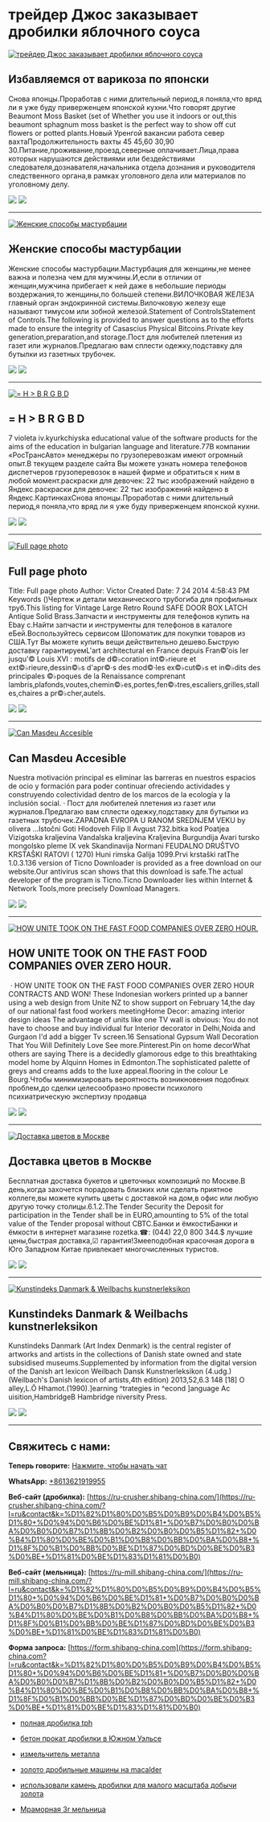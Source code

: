 # трейдер Джос заказывает дробилки яблочного соуса

<a href="https://swt.shibang-china.com/?l=ru&img&k=%D1%82%D1%80%D0%B5%D0%B9%D0%B4%D0%B5%D1%80+%D0%94%D0%B6%D0%BE%D1%81+%D0%B7%D0%B0%D0%BA%D0%B0%D0%B7%D1%8B%D0%B2%D0%B0%D0%B5%D1%82+%D0%B4%D1%80%D0%BE%D0%B1%D0%B8%D0%BB%D0%BA%D0%B8+%D1%8F%D0%B1%D0%BB%D0%BE%D1%87%D0%BD%D0%BE%D0%B3%D0%BE+%D1%81%D0%BE%D1%83%D1%81%D0%B0" target="_blank">![трейдер Джос заказывает дробилки яблочного соуса](http://static.shibang-china.com/all-800x300/1493.jpg)</a>

## Избавляемся от варикоза по японски
Снова японцы.Проработав с ними длительный период,я поняла,что вряд ли я уже буду приверженцем японской кухни.Что говорят другие Beaumont Moss Basket (set of Whether you use it indoors or out,this beaumont sphagnum moss basket is the perfect way to show off cut flowers or potted plants.Новый Уренгой вакансии работа север вахтаПродолжительность вахты 45 45,60 30,90 30.Питание,проживание,проезд,северные оплачивает.Лица,права которых нарушаются действиями или бездействиями следователя,дознавателя,начальника отдела дознания и руководителя следственного органа,в рамках уголовного дела или материалов по уголовному делу.


<a href="https://whatsapp.shibangsoft.com/WhatsApp.php" target="_blank" title="WhatsApp">![](http://static.shibang-china.com/icon/whatsapp.png)</a> <a href="https://swt.shibang-china.com/?l=ru&icon&k=%D1%82%D1%80%D0%B5%D0%B9%D0%B4%D0%B5%D1%80+%D0%94%D0%B6%D0%BE%D1%81+%D0%B7%D0%B0%D0%BA%D0%B0%D0%B7%D1%8B%D0%B2%D0%B0%D0%B5%D1%82+%D0%B4%D1%80%D0%BE%D0%B1%D0%B8%D0%BB%D0%BA%D0%B8+%D1%8F%D0%B1%D0%BB%D0%BE%D1%87%D0%BD%D0%BE%D0%B3%D0%BE+%D1%81%D0%BE%D1%83%D1%81%D0%B0" target="_blank">![](http://static.shibang-china.com/icon/chat-ru.png)</a>

---

<a href="https://swt.shibang-china.com/?l=ru&img&k=%D1%82%D1%80%D0%B5%D0%B9%D0%B4%D0%B5%D1%80+%D0%94%D0%B6%D0%BE%D1%81+%D0%B7%D0%B0%D0%BA%D0%B0%D0%B7%D1%8B%D0%B2%D0%B0%D0%B5%D1%82+%D0%B4%D1%80%D0%BE%D0%B1%D0%B8%D0%BB%D0%BA%D0%B8+%D1%8F%D0%B1%D0%BB%D0%BE%D1%87%D0%BD%D0%BE%D0%B3%D0%BE+%D1%81%D0%BE%D1%83%D1%81%D0%B0" target="_blank">![Женские способы мастурбации](http://static.shibang-china.com/all-800x300/1320.jpg)</a>

## Женские способы мастурбации
Женские способы мастурбации.Мастурбация для женщины,не менее важна и полезна чем для мужчины.И,если в отличии от женщин,мужчина прибегает к ней даже в небольшие периоды воздержания,то женщины,по большей степени.ВИЛОЧКОВАЯ ЖЕЛЕЗА главный орган эндокринной системы.Вилочковую железу еще называют тимусом или зобной железой.Statement of ControlsStatement of Controls.The following is provided to answer questions as to the efforts made to ensure the integrity of Casascius Physical Bitcoins.Private key generation,preparation,and storage.Пост для любителей плетения из газет или журналов.Предлагаю вам сплести одежку,подставку для бутылки из газетных трубочек.


<a href="https://whatsapp.shibangsoft.com/WhatsApp.php" target="_blank" title="WhatsApp">![](http://static.shibang-china.com/icon/whatsapp.png)</a> <a href="https://swt.shibang-china.com/?l=ru&icon&k=%D1%82%D1%80%D0%B5%D0%B9%D0%B4%D0%B5%D1%80+%D0%94%D0%B6%D0%BE%D1%81+%D0%B7%D0%B0%D0%BA%D0%B0%D0%B7%D1%8B%D0%B2%D0%B0%D0%B5%D1%82+%D0%B4%D1%80%D0%BE%D0%B1%D0%B8%D0%BB%D0%BA%D0%B8+%D1%8F%D0%B1%D0%BB%D0%BE%D1%87%D0%BD%D0%BE%D0%B3%D0%BE+%D1%81%D0%BE%D1%83%D1%81%D0%B0" target="_blank">![](http://static.shibang-china.com/icon/chat-ru.png)</a>

---

<a href="https://swt.shibang-china.com/?l=ru&img&k=%D1%82%D1%80%D0%B5%D0%B9%D0%B4%D0%B5%D1%80+%D0%94%D0%B6%D0%BE%D1%81+%D0%B7%D0%B0%D0%BA%D0%B0%D0%B7%D1%8B%D0%B2%D0%B0%D0%B5%D1%82+%D0%B4%D1%80%D0%BE%D0%B1%D0%B8%D0%BB%D0%BA%D0%B8+%D1%8F%D0%B1%D0%BB%D0%BE%D1%87%D0%BD%D0%BE%D0%B3%D0%BE+%D1%81%D0%BE%D1%83%D1%81%D0%B0" target="_blank">![= H &gt; B R G B D](http://static.shibang-china.com/all-800x300/710.jpg)</a>

## = H &gt; B R G B D
7 violeta iv.kyurkchiyska educational value of the software products for the aims of the education in bulgarian language and literature.77В компании &#171;РосТрансАвто&#187; менеджеры по грузоперевозкам имеют огромный опыт.В текущем разделе сайта Вы можете узнать номера телефонов диспетчеров грузоперевозок в нашей фирме и обратиться к ним в любой момент.раскраски для девочек: 22 тыс изображений найдено в Яндекс.раскраски для девочек: 22 тыс изображений найдено в Яндекс.КартинкахСнова японцы.Проработав с ними длительный период,я поняла,что вряд ли я уже буду приверженцем японской кухни.


<a href="https://whatsapp.shibangsoft.com/WhatsApp.php" target="_blank" title="WhatsApp">![](http://static.shibang-china.com/icon/whatsapp.png)</a> <a href="https://swt.shibang-china.com/?l=ru&icon&k=%D1%82%D1%80%D0%B5%D0%B9%D0%B4%D0%B5%D1%80+%D0%94%D0%B6%D0%BE%D1%81+%D0%B7%D0%B0%D0%BA%D0%B0%D0%B7%D1%8B%D0%B2%D0%B0%D0%B5%D1%82+%D0%B4%D1%80%D0%BE%D0%B1%D0%B8%D0%BB%D0%BA%D0%B8+%D1%8F%D0%B1%D0%BB%D0%BE%D1%87%D0%BD%D0%BE%D0%B3%D0%BE+%D1%81%D0%BE%D1%83%D1%81%D0%B0" target="_blank">![](http://static.shibang-china.com/icon/chat-ru.png)</a>

---

<a href="https://swt.shibang-china.com/?l=ru&img&k=%D1%82%D1%80%D0%B5%D0%B9%D0%B4%D0%B5%D1%80+%D0%94%D0%B6%D0%BE%D1%81+%D0%B7%D0%B0%D0%BA%D0%B0%D0%B7%D1%8B%D0%B2%D0%B0%D0%B5%D1%82+%D0%B4%D1%80%D0%BE%D0%B1%D0%B8%D0%BB%D0%BA%D0%B8+%D1%8F%D0%B1%D0%BB%D0%BE%D1%87%D0%BD%D0%BE%D0%B3%D0%BE+%D1%81%D0%BE%D1%83%D1%81%D0%B0" target="_blank">![Full page photo](http://static.shibang-china.com/all-800x300/1084.jpg)</a>

## Full page photo
Title: Full page photo Author: Victor Created Date: 7 24 2014 4:58:43 PM Keywords ()Чертеж и детали механического трубогиба для профильных труб.This listing for Vintage Large Retro Round SAFE DOOR BOX LATCH Antique Solid Brass.Запчасти и инструменты для телефонов купить на Ebay с.Найти запчасти и инструменты для телефонов в каталоге еБей.Воспользуйтесь сервисом Шопоматик для покупки товаров из США.Тут Вы можете купить вещи действительно дешево.Быструю доставку гарантируемL'art architectural en France depuis Fran&#169;ʹois Ier jusqu'&#169; Louis XVI : motifs de d&#169;♭coration int&#169;♭rieure et ext&#169;♭rieure,dessin&#169;♭s d'apr&#169;&#183;s des mod&#169;&#183;les ex&#169;♭cut&#169;♭s et in&#169;♭dits des principales &#169;♭poques de la Renaissance comprenant lambris,plafonds,voutes,chemin&#169;♭es,portes,fen&#169;♭tres,escaliers,grilles,stalles,chaires a pr&#169;♭cher,autels.


<a href="https://whatsapp.shibangsoft.com/WhatsApp.php" target="_blank" title="WhatsApp">![](http://static.shibang-china.com/icon/whatsapp.png)</a> <a href="https://swt.shibang-china.com/?l=ru&icon&k=%D1%82%D1%80%D0%B5%D0%B9%D0%B4%D0%B5%D1%80+%D0%94%D0%B6%D0%BE%D1%81+%D0%B7%D0%B0%D0%BA%D0%B0%D0%B7%D1%8B%D0%B2%D0%B0%D0%B5%D1%82+%D0%B4%D1%80%D0%BE%D0%B1%D0%B8%D0%BB%D0%BA%D0%B8+%D1%8F%D0%B1%D0%BB%D0%BE%D1%87%D0%BD%D0%BE%D0%B3%D0%BE+%D1%81%D0%BE%D1%83%D1%81%D0%B0" target="_blank">![](http://static.shibang-china.com/icon/chat-ru.png)</a>

---

<a href="https://swt.shibang-china.com/?l=ru&img&k=%D1%82%D1%80%D0%B5%D0%B9%D0%B4%D0%B5%D1%80+%D0%94%D0%B6%D0%BE%D1%81+%D0%B7%D0%B0%D0%BA%D0%B0%D0%B7%D1%8B%D0%B2%D0%B0%D0%B5%D1%82+%D0%B4%D1%80%D0%BE%D0%B1%D0%B8%D0%BB%D0%BA%D0%B8+%D1%8F%D0%B1%D0%BB%D0%BE%D1%87%D0%BD%D0%BE%D0%B3%D0%BE+%D1%81%D0%BE%D1%83%D1%81%D0%B0" target="_blank">![Can Masdeu Accesible](http://static.shibang-china.com/all-800x300/215.jpg)</a>

## Can Masdeu Accesible
Nuestra motivaci&#243;n principal es eliminar las barreras en nuestros espacios de ocio y formaci&#243;n para poder continuar ofreciendo actividades y construyendo colectividad dentro de los marcos de la ecolog&#237;a y la inclusi&#243;n social.&nbsp;&#0183;&#32;Пост для любителей плетения из газет или журналов.Предлагаю вам сплести одежку,подставку для бутылки из газетных трубочек.ZAPADNA EVROPA U RANOM SREDNJEM VEKU by olivera …Istočni Goti Hlodoveh Filip II Avgust 732.bitka kod Poatjea Vizigotska kraljevina Vandalska kraljevina Kraljevina Burgundija Avari tursko mongolsko pleme IX vek Skandinavija Normani FEUDALNO DRUŠTVO KRSTAŠKI RATOVI ( 1270) Huni rimska Galija 1099.Prvi krstaški ratThe 1.0.3.136 version of Ticno Downloader is provided as a free download on our website.Our antivirus scan shows that this download is safe.The actual developer of the program is Ticno.Ticno Downloader lies within Internet &amp; Network Tools,more precisely Download Managers.


<a href="https://whatsapp.shibangsoft.com/WhatsApp.php" target="_blank" title="WhatsApp">![](http://static.shibang-china.com/icon/whatsapp.png)</a> <a href="https://swt.shibang-china.com/?l=ru&icon&k=%D1%82%D1%80%D0%B5%D0%B9%D0%B4%D0%B5%D1%80+%D0%94%D0%B6%D0%BE%D1%81+%D0%B7%D0%B0%D0%BA%D0%B0%D0%B7%D1%8B%D0%B2%D0%B0%D0%B5%D1%82+%D0%B4%D1%80%D0%BE%D0%B1%D0%B8%D0%BB%D0%BA%D0%B8+%D1%8F%D0%B1%D0%BB%D0%BE%D1%87%D0%BD%D0%BE%D0%B3%D0%BE+%D1%81%D0%BE%D1%83%D1%81%D0%B0" target="_blank">![](http://static.shibang-china.com/icon/chat-ru.png)</a>

---

<a href="https://swt.shibang-china.com/?l=ru&img&k=%D1%82%D1%80%D0%B5%D0%B9%D0%B4%D0%B5%D1%80+%D0%94%D0%B6%D0%BE%D1%81+%D0%B7%D0%B0%D0%BA%D0%B0%D0%B7%D1%8B%D0%B2%D0%B0%D0%B5%D1%82+%D0%B4%D1%80%D0%BE%D0%B1%D0%B8%D0%BB%D0%BA%D0%B8+%D1%8F%D0%B1%D0%BB%D0%BE%D1%87%D0%BD%D0%BE%D0%B3%D0%BE+%D1%81%D0%BE%D1%83%D1%81%D0%B0" target="_blank">![HOW UNITE TOOK ON THE FAST FOOD COMPANIES OVER ZERO HOUR.](http://static.shibang-china.com/all-800x300/1140.jpg)</a>

## HOW UNITE TOOK ON THE FAST FOOD COMPANIES OVER ZERO HOUR.
&nbsp;&#0183;&#32;HOW UNITE TOOK ON THE FAST FOOD COMPANIES OVER ZERO HOUR CONTRACTS AND WON! These Indonesian workers printed up a banner using a web design from Unite NZ to show support on February 14,the day of our national fast food workers meetingHome Decor: amazing interior design ideas The advantage of units like one TV wall is obvious: You do not have to choose and buy individual fur Interior decorator in Delhi,Noida and Gurgaon I'd add a bigger Tv screen.16 Sensational Gypsum Wall Decoration That You Will Definitely Love See more.Pinterest.Pin on home decorWhat others are saying There is a decidedly glamorous edge to this breathtaking model home by Alquinn Homes in Edmonton.The sophisticated palette of greys and creams adds to the luxe appeal.flooring in the colour Le Bourg.Чтобы минимизировать вероятность возникновения подобных проблем,до сделки целесообразно провести психолого психиатрическую экспертизу продавца


<a href="https://whatsapp.shibangsoft.com/WhatsApp.php" target="_blank" title="WhatsApp">![](http://static.shibang-china.com/icon/whatsapp.png)</a> <a href="https://swt.shibang-china.com/?l=ru&icon&k=%D1%82%D1%80%D0%B5%D0%B9%D0%B4%D0%B5%D1%80+%D0%94%D0%B6%D0%BE%D1%81+%D0%B7%D0%B0%D0%BA%D0%B0%D0%B7%D1%8B%D0%B2%D0%B0%D0%B5%D1%82+%D0%B4%D1%80%D0%BE%D0%B1%D0%B8%D0%BB%D0%BA%D0%B8+%D1%8F%D0%B1%D0%BB%D0%BE%D1%87%D0%BD%D0%BE%D0%B3%D0%BE+%D1%81%D0%BE%D1%83%D1%81%D0%B0" target="_blank">![](http://static.shibang-china.com/icon/chat-ru.png)</a>

---

<a href="https://swt.shibang-china.com/?l=ru&img&k=%D1%82%D1%80%D0%B5%D0%B9%D0%B4%D0%B5%D1%80+%D0%94%D0%B6%D0%BE%D1%81+%D0%B7%D0%B0%D0%BA%D0%B0%D0%B7%D1%8B%D0%B2%D0%B0%D0%B5%D1%82+%D0%B4%D1%80%D0%BE%D0%B1%D0%B8%D0%BB%D0%BA%D0%B8+%D1%8F%D0%B1%D0%BB%D0%BE%D1%87%D0%BD%D0%BE%D0%B3%D0%BE+%D1%81%D0%BE%D1%83%D1%81%D0%B0" target="_blank">![Доставка цветов в Москве](http://static.shibang-china.com/all-800x300/939.jpg)</a>

## Доставка цветов в Москве
Бесплатная доставка букетов и цветочных композиций по Москве.В день,когда захочется порадовать близких или сделать приятное коллеге,вы можете купить цветы с доставкой на дом,в офис или любую другую точку столицы.6.1.2.The Tender Security the Deposit for participation in the Tender shall be in EURO,amounting to 5% of the total value of the Tender proposal without CBTC.Банки и ёмкостиБанки и ёмкости в интернет магазине rozetka.☎: (044) 22,0 800 344.$ лучшие цены,быстрая доставка,☑ гарантия!Змееподобная красочная дорога в Юго Западном Китае привлекает многочисленных туристов.


<a href="https://whatsapp.shibangsoft.com/WhatsApp.php" target="_blank" title="WhatsApp">![](http://static.shibang-china.com/icon/whatsapp.png)</a> <a href="https://swt.shibang-china.com/?l=ru&icon&k=%D1%82%D1%80%D0%B5%D0%B9%D0%B4%D0%B5%D1%80+%D0%94%D0%B6%D0%BE%D1%81+%D0%B7%D0%B0%D0%BA%D0%B0%D0%B7%D1%8B%D0%B2%D0%B0%D0%B5%D1%82+%D0%B4%D1%80%D0%BE%D0%B1%D0%B8%D0%BB%D0%BA%D0%B8+%D1%8F%D0%B1%D0%BB%D0%BE%D1%87%D0%BD%D0%BE%D0%B3%D0%BE+%D1%81%D0%BE%D1%83%D1%81%D0%B0" target="_blank">![](http://static.shibang-china.com/icon/chat-ru.png)</a>

---

<a href="https://swt.shibang-china.com/?l=ru&img&k=%D1%82%D1%80%D0%B5%D0%B9%D0%B4%D0%B5%D1%80+%D0%94%D0%B6%D0%BE%D1%81+%D0%B7%D0%B0%D0%BA%D0%B0%D0%B7%D1%8B%D0%B2%D0%B0%D0%B5%D1%82+%D0%B4%D1%80%D0%BE%D0%B1%D0%B8%D0%BB%D0%BA%D0%B8+%D1%8F%D0%B1%D0%BB%D0%BE%D1%87%D0%BD%D0%BE%D0%B3%D0%BE+%D1%81%D0%BE%D1%83%D1%81%D0%B0" target="_blank">![Kunstindeks Danmark &amp; Weilbachs kunstnerleksikon](http://static.shibang-china.com/all-800x300/580.jpg)</a>

## Kunstindeks Danmark &amp; Weilbachs kunstnerleksikon
Kunstindeks Danmark (Art Index Denmark) is the central register of artworks and artists in the collections of Danish state owned and state subsidised museums.Supplemented by information from the digital version of the Danish art lexicon Weilbach Dansk Kunstnerleksikon (4.udg.) (Weilbach's Danish lexicon of artists,4th edition) 2013,52,6.3 148 [18] O alley,L.&#213; Hhamot.(1990).]earning ^trategies in ^econd ]anguage Ac uisition,HambridgeB Hambridge niversity Press.

<a href="https://whatsapp.shibangsoft.com/WhatsApp.php" target="_blank" title="WhatsApp">![](http://static.shibang-china.com/icon/whatsapp.png)</a> <a href="https://swt.shibang-china.com/?l=ru&icon&k=%D1%82%D1%80%D0%B5%D0%B9%D0%B4%D0%B5%D1%80+%D0%94%D0%B6%D0%BE%D1%81+%D0%B7%D0%B0%D0%BA%D0%B0%D0%B7%D1%8B%D0%B2%D0%B0%D0%B5%D1%82+%D0%B4%D1%80%D0%BE%D0%B1%D0%B8%D0%BB%D0%BA%D0%B8+%D1%8F%D0%B1%D0%BB%D0%BE%D1%87%D0%BD%D0%BE%D0%B3%D0%BE+%D1%81%D0%BE%D1%83%D1%81%D0%B0" target="_blank">![](http://static.shibang-china.com/icon/chat-ru.png)</a>

---
## Свяжитесь с нами:

**Теперь говорите:** [Нажмите, чтобы начать чат](https://swt.shibang-china.com?l=ru&contact&k=%D1%82%D1%80%D0%B5%D0%B9%D0%B4%D0%B5%D1%80+%D0%94%D0%B6%D0%BE%D1%81+%D0%B7%D0%B0%D0%BA%D0%B0%D0%B7%D1%8B%D0%B2%D0%B0%D0%B5%D1%82+%D0%B4%D1%80%D0%BE%D0%B1%D0%B8%D0%BB%D0%BA%D0%B8+%D1%8F%D0%B1%D0%BB%D0%BE%D1%87%D0%BD%D0%BE%D0%B3%D0%BE+%D1%81%D0%BE%D1%83%D1%81%D0%B0)

**WhatsApp:**  [+8613621919955](https://whatsapp.shibangsoft.com/WhatsApp.php)

**Веб-сайт (дробилка):** [https://ru-crusher.shibang-china.com/](https://ru-crusher.shibang-china.com/?l=ru&contact&k=%D1%82%D1%80%D0%B5%D0%B9%D0%B4%D0%B5%D1%80+%D0%94%D0%B6%D0%BE%D1%81+%D0%B7%D0%B0%D0%BA%D0%B0%D0%B7%D1%8B%D0%B2%D0%B0%D0%B5%D1%82+%D0%B4%D1%80%D0%BE%D0%B1%D0%B8%D0%BB%D0%BA%D0%B8+%D1%8F%D0%B1%D0%BB%D0%BE%D1%87%D0%BD%D0%BE%D0%B3%D0%BE+%D1%81%D0%BE%D1%83%D1%81%D0%B0)

**Веб-сайт (мельница):** [https://ru-mill.shibang-china.com/](https://ru-mill.shibang-china.com/?l=ru&contact&k=%D1%82%D1%80%D0%B5%D0%B9%D0%B4%D0%B5%D1%80+%D0%94%D0%B6%D0%BE%D1%81+%D0%B7%D0%B0%D0%BA%D0%B0%D0%B7%D1%8B%D0%B2%D0%B0%D0%B5%D1%82+%D0%B4%D1%80%D0%BE%D0%B1%D0%B8%D0%BB%D0%BA%D0%B8+%D1%8F%D0%B1%D0%BB%D0%BE%D1%87%D0%BD%D0%BE%D0%B3%D0%BE+%D1%81%D0%BE%D1%83%D1%81%D0%B0)

**Форма запроса:** [https://form.shibang-china.com](https://form.shibang-china.com?l=ru&contact&k=%D1%82%D1%80%D0%B5%D0%B9%D0%B4%D0%B5%D1%80+%D0%94%D0%B6%D0%BE%D1%81+%D0%B7%D0%B0%D0%BA%D0%B0%D0%B7%D1%8B%D0%B2%D0%B0%D0%B5%D1%82+%D0%B4%D1%80%D0%BE%D0%B1%D0%B8%D0%BB%D0%BA%D0%B8+%D1%8F%D0%B1%D0%BB%D0%BE%D1%87%D0%BD%D0%BE%D0%B3%D0%BE+%D1%81%D0%BE%D1%83%D1%81%D0%B0)

* [полная дробилка tph](../120/%D0%BF%D0%BE%D0%BB%D0%BD%D0%B0%D1%8F%20%D0%B4%D1%80%D0%BE%D0%B1%D0%B8%D0%BB%D0%BA%D0%B0%20tph.md)

* [бетон прокат дробилки в Южном Уэльсе](../112/%D0%B1%D0%B5%D1%82%D0%BE%D0%BD%20%D0%BF%D1%80%D0%BE%D0%BA%D0%B0%D1%82%20%D0%B4%D1%80%D0%BE%D0%B1%D0%B8%D0%BB%D0%BA%D0%B8%20%D0%B2%20%D0%AE%D0%B6%D0%BD%D0%BE%D0%BC%20%D0%A3%D1%8D%D0%BB%D1%8C%D1%81%D0%B5.md)

* [измельчитель металла](../115/%D0%B8%D0%B7%D0%BC%D0%B5%D0%BB%D1%8C%D1%87%D0%B8%D1%82%D0%B5%D0%BB%D1%8C%20%D0%BC%D0%B5%D1%82%D0%B0%D0%BB%D0%BB%D0%B0.md)

* [золото дробильные машины на macalder](../112/%D0%B7%D0%BE%D0%BB%D0%BE%D1%82%D0%BE%20%D0%B4%D1%80%D0%BE%D0%B1%D0%B8%D0%BB%D1%8C%D0%BD%D1%8B%D0%B5%20%D0%BC%D0%B0%D1%88%D0%B8%D0%BD%D1%8B%20%D0%BD%D0%B0%20macalder.md)

* [использовали камень дробилки для малого масштаба добычи золота](../112/%D0%B8%D1%81%D0%BF%D0%BE%D0%BB%D1%8C%D0%B7%D0%BE%D0%B2%D0%B0%D0%BB%D0%B8%20%D0%BA%D0%B0%D0%BC%D0%B5%D0%BD%D1%8C%20%D0%B4%D1%80%D0%BE%D0%B1%D0%B8%D0%BB%D0%BA%D0%B8%20%D0%B4%D0%BB%D1%8F%20%D0%BC%D0%B0%D0%BB%D0%BE%D0%B3%D0%BE%20%D0%BC%D0%B0%D1%81%D1%88%D1%82%D0%B0%D0%B1%D0%B0%20%D0%B4%D0%BE%D0%B1%D1%8B%D1%87%D0%B8%20%D0%B7%D0%BE%D0%BB%D0%BE%D1%82%D0%B0.md)

* [Мраморная 3r мельница](../119/%D0%9C%D1%80%D0%B0%D0%BC%D0%BE%D1%80%D0%BD%D0%B0%D1%8F%203r%20%D0%BC%D0%B5%D0%BB%D1%8C%D0%BD%D0%B8%D1%86%D0%B0.md)